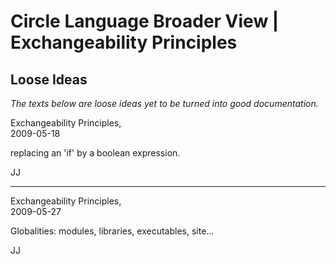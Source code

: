 ﻿Circle Language Broader View | Exchangeability Principles
=========================================================

Loose Ideas
-----------

*The texts below are loose ideas yet to be turned into good documentation.*

Exchangeability Principles,  
2009-05-18

replacing an 'if' by a boolean expression.

JJ

-----

Exchangeability Principles,  
2009-05-27

Globalities: modules, libraries, executables, site...

JJ